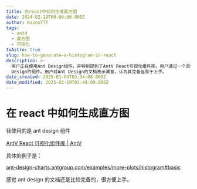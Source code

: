 ```yaml
---
title: 在react中如何生成直方图
date: 2024-02-19T00:00:00.000Z
author: KazooTTT
tags:
  - antd
  - 直方图
  - 可视化
toAstro: true
slug: how-to-generate-a-histogram-in-react
description: >-
  用户正在使用Ant Design组件，并特别提到了AntV React可视化组件库。用户通过一个具体的例子，即直方图的示例，体验了Ant
  Design的组件。用户对Ant Design的文档表示满意，认为其完备且易于上手。
date_created: 2025-01-04T03:34:08.000Z
date_modified: 2025-02-19T03:44:09.000Z
---
```


# 在 react 中如何生成直方图

我使用的是 ant design 组件

[AntV React 可视化组件库 | AntV](<https://ant-design-charts.antgroup.com/>)

具体的例子是：

[ant-design-charts.antgroup.com/examples/more-plots/histogram#basic](<https://ant-design-charts.antgroup.com/examples/more-plots/histogram/#basic>)

感觉 ant design 的文档还是比较完备的，很方便上手。
